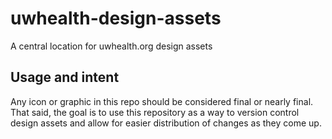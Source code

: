 # uwhealth-design-assets
A central location for uwhealth.org design assets

## Usage and intent
Any icon or graphic in this repo should be considered final or nearly final. That said, the goal is to use this repository as a way to version control design assets and allow for easier distribution of changes as they come up.
